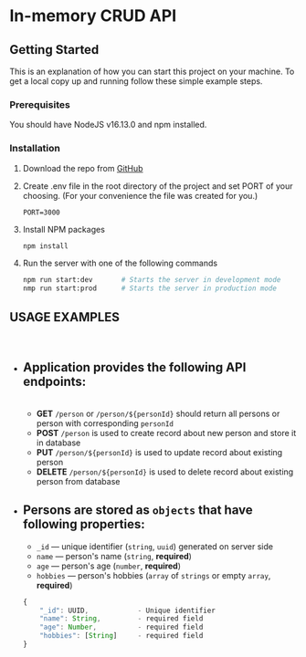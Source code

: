 # In-memory CRUD API

## Getting Started

This is an explanation of how you can start this project on your machine. To get a local copy up and running follow these simple example steps.

### Prerequisites

You should have NodeJS v16.13.0 and npm installed.

### Installation

1. Download the repo from [GitHub](https://github.com/unpin/simple-crud-api/pull/1)

2. Create .env file in the root directory of the project and set PORT of your choosing. (For your convenience the file was created for you.)

    ```
    PORT=3000
    ```

3. Install NPM packages
    ```sh
    npm install
    ```
4. Run the server with one of the following commands
    ```sh
    npm run start:dev       # Starts the server in development mode
    nmp run start:prod      # Starts the server in production mode
    ```

## USAGE EXAMPLES

<br>

-   ## Application provides the following API endpoints:

     <br>

    -   **GET** `/person` or `/person/${personId}` should return all persons or person with corresponding `personId`
    -   **POST** `/person` is used to create record about new person and store it in database
    -   **PUT** `/person/${personId}` is used to update record about existing person
    -   **DELETE** `/person/${personId}` is used to delete record about existing person from database

-   ## Persons are stored as `objects` that have following properties:
    -   `_id` — unique identifier (`string`, `uuid`) generated on server side
    -   `name` — person's name (`string`, **required**)
    -   `age` — person's age (`number`, **required**)
    -   `hobbies` — person's hobbies (`array` of `strings` or empty `array`, **required**)
    ```js
    {
        "_id": UUID,            - Unique identifier
        "name": String,         - required field
        "age": Number,          - required field
        "hobbies": [String]     - required field
    }
    ```
